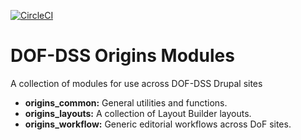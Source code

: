 [![CircleCI](https://circleci.com/gh/dof-dss/nicsdru_origins_modules.svg?style=svg)](https://circleci.com/gh/dof-dss/nicsdru_origins_modules)

# DOF-DSS Origins Modules

A collection of modules for use across DOF-DSS Drupal sites
* **origins_common:** General utilities and functions. 
* **origins_layouts:** A collection of Layout Builder layouts. 
* **origins_workflow:** Generic editorial workflows across DoF sites. 
